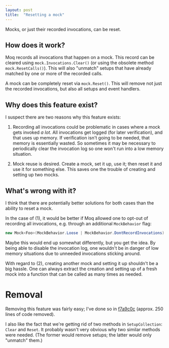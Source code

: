 ```yaml
---
layout: post
title:  "Resetting a mock"
---
```


Mocks, or just their recorded invocations, can be reset.

## How does it work?

Moq records all invocations that happen on a mock. This record can be
cleared using `mock.Invocations.Clear()` (or using the obsolete method
`mock.ResetCalls()`). This will also "unmatch" setups that have already
matched by one or more of the recorded calls.

A mock can be completely reset via `mock.Reset()`. This will remove not
just the recorded invocations, but also all setups and event handlers.

## Why does this feature exist?

I suspect there are two reasons why this feature exists:

 1. Recording all invocations could be problematic in cases where a mock
    gets invoked _a lot_. All invocations get logged (for later
    verification), and that uses up memory. If verification isn't going
    to be needed, that memory is essentially wasted. So sometimes it may
    be necessary to periodically clear the invocation log so one won't
    run into a low memory situation.

 2. Mock reuse is desired. Create a mock, set it up, use it; then reset
    it and use it for something else. This saves one the trouble of
    creating and setting up two mocks.

## What's wrong with it?

I think that there are potentially better solutions for both cases than
the ability to reset a mock.

In the case of (1), it would be better if Moq allowed one to opt-out of
recording all invocations, e.g. through an additional `MockBehavior`
flag:

```csharp
new Mock<Foo>(MockBehavior.Loose | MockBehavior.DontRecordInvocations)
```

Maybe this would end up somewhat differently, but you get the idea. By
being able to disable the invocation log, one wouldn't be in danger of
low memory situations due to unneeded invocations sticking around.

With regard to (2), creating another mock and setting it up shouldn't be
a big hassle. One can always extract the creation and setting up of a
fresh mock into a function that can be called as many times as needed.

# Removal

Removing this feature was fairly easy; I've done so in [f7a9c0c](https://github.com/stakx/dissecting-moq4/commit/f7a9c0c0c02c4cbd575dd99c82471130618e841c) (approx. 250 lines of code removed).

I also like the fact that we're getting rid of two methods in
`SetupCollection`: `Clear` and `Reset`. It probably wasn't very obvious
why two similar methods were needed. (The former would remove setups;
the latter would only "unmatch" them.)
